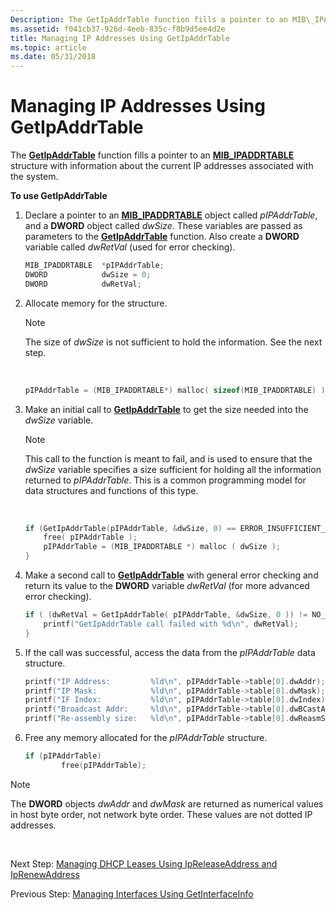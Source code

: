 ```yaml
---
Description: The GetIpAddrTable function fills a pointer to an MIB\_IPADDRTABLE structure with information about the current IP addresses associated with the system.
ms.assetid: f041cb37-926d-4eeb-835c-f8b9d5ee4d2e
title: Managing IP Addresses Using GetIpAddrTable
ms.topic: article
ms.date: 05/31/2018
---
```


# Managing IP Addresses Using GetIpAddrTable

The [**GetIpAddrTable**](/windows/desktop/api/Iphlpapi/nf-iphlpapi-getipaddrtable) function fills a pointer to an [**MIB\_IPADDRTABLE**](/windows/win32/api/ipmib/ns-ipmib-mib_ipaddrtable) structure with information about the current IP addresses associated with the system.

**To use GetIpAddrTable**

1.  Declare a pointer to an [**MIB\_IPADDRTABLE**](/windows/win32/api/ipmib/ns-ipmib-mib_ipaddrtable) object called *pIPAddrTable*, and a **DWORD** object called *dwSize*. These variables are passed as parameters to the [**GetIpAddrTable**](/windows/desktop/api/Iphlpapi/nf-iphlpapi-getipaddrtable) function. Also create a **DWORD** variable called *dwRetVal* (used for error checking).
    ```C++
    MIB_IPADDRTABLE  *pIPAddrTable;
    DWORD            dwSize = 0;
    DWORD            dwRetVal;
    
    ```

    

2.  Allocate memory for the structure.
    > [!Note]  
    > The size of *dwSize* is not sufficient to hold the information. See the next step.

     

    ```C++
    pIPAddrTable = (MIB_IPADDRTABLE*) malloc( sizeof(MIB_IPADDRTABLE) );
    
    ```

    

3.  Make an initial call to [**GetIpAddrTable**](/windows/desktop/api/Iphlpapi/nf-iphlpapi-getipaddrtable) to get the size needed into the *dwSize* variable.
    > [!Note]  
    > This call to the function is meant to fail, and is used to ensure that the *dwSize* variable specifies a size sufficient for holding all the information returned to *pIPAddrTable*. This is a common programming model for data structures and functions of this type.

     

    ```C++
    if (GetIpAddrTable(pIPAddrTable, &dwSize, 0) == ERROR_INSUFFICIENT_BUFFER) {
        free( pIPAddrTable );
        pIPAddrTable = (MIB_IPADDRTABLE *) malloc ( dwSize );
    }
    
    ```

    

4.  Make a second call to [**GetIpAddrTable**](/windows/desktop/api/Iphlpapi/nf-iphlpapi-getipaddrtable) with general error checking and return its value to the **DWORD** variable *dwRetVal* (for more advanced error checking).
    ```C++
    if ( (dwRetVal = GetIpAddrTable( pIPAddrTable, &dwSize, 0 )) != NO_ERROR ) { 
        printf("GetIpAddrTable call failed with %d\n", dwRetVal);
    }
    
    ```

    

5.  If the call was successful, access the data from the *pIPAddrTable* data structure.
    ```C++
    printf("IP Address:         %ld\n", pIPAddrTable->table[0].dwAddr);
    printf("IP Mask:            %ld\n", pIPAddrTable->table[0].dwMask);
    printf("IF Index:           %ld\n", pIPAddrTable->table[0].dwIndex);
    printf("Broadcast Addr:     %ld\n", pIPAddrTable->table[0].dwBCastAddr);
    printf("Re-assembly size:   %ld\n", pIPAddrTable->table[0].dwReasmSize);
    
    ```

    

6.  Free any memory allocated for the *pIPAddrTable* structure.
    ```C++
    if (pIPAddrTable)
            free(pIPAddrTable);
    
    ```

    

> [!Note]  
> The **DWORD** objects *dwAddr* and *dwMask* are returned as numerical values in host byte order, not network byte order. These values are not dotted IP addresses.

 

Next Step: [Managing DHCP Leases Using IpReleaseAddress and IpRenewAddress](managing-dhcp-leases-using-ipreleaseaddress-and-iprenewaddress.md)

Previous Step: [Managing Interfaces Using GetInterfaceInfo](managing-interfaces-using-getinterfaceinfo.md)

 

 